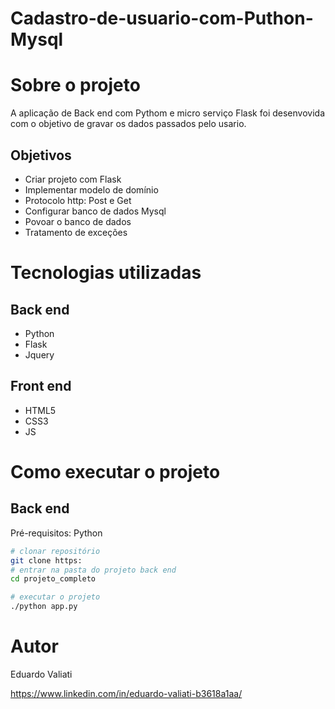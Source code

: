 # Cadastro-de-usuario-com-Puthon-Mysql


# Sobre o projeto


A aplicação de Back end com Pythom e micro serviço Flask foi desenvovida com o objetivo de gravar os dados passados pelo usario.

<h2>Objetivos</h2>

- Criar projeto com Flask
- Implementar modelo de domínio
- Protocolo http: Post e Get
- Configurar banco de dados Mysql
- Povoar o banco de dados
- Tratamento de exceções 


# Tecnologias utilizadas
## Back end
- Python
- Flask
- Jquery

## Front end
- HTML5
- CSS3
- JS

# Como executar o projeto

## Back end
Pré-requisitos: Python

```bash
# clonar repositório
git clone https:
# entrar na pasta do projeto back end
cd projeto_completo

# executar o projeto
./python app.py
```

# Autor

Eduardo Valiati

https://www.linkedin.com/in/eduardo-valiati-b3618a1aa/


